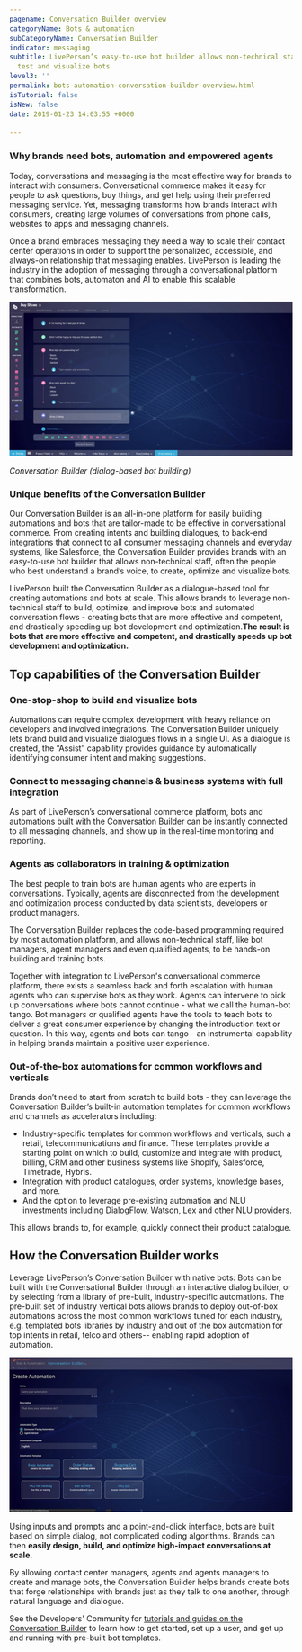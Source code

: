 ```yaml
---
pagename: Conversation Builder overview
categoryName: Bots & automation
subCategoryName: Conversation Builder
indicator: messaging
subtitle: LivePerson’s easy-to-use bot builder allows non-technical staff to build,
  test and visualize bots
level3: ''
permalink: bots-automation-conversation-builder-overview.html
isTutorial: false
isNew: false
date: 2019-01-23 14:03:55 +0000

---
```

### Why brands need bots, automation and empowered agents

Today, conversations and messaging is the most effective way for brands to interact with consumers. Conversational commerce makes it easy for people to ask questions, buy things, and get help using their preferred messaging service. Yet, messaging transforms how brands interact with consumers, creating large volumes of conversations from phone calls, websites to apps and messaging channels.

Once a brand embraces messaging they need a way to scale their contact center operations in order to support the personalized, accessible, and always-on relationship that messaging enables. LivePerson is leading the industry in the adoption of messaging through a conversational platform that combines bots, automaton and AI to enable this scalable transformation.

![](/img/conversation-builder-1b.jpg)

_Conversation Builder (dialog-based bot building)_

### Unique benefits of the Conversation Builder
Our Conversation Builder is an all-in-one platform for easily building automations and bots that are tailor-made to be effective in conversational commerce. From creating intents and building dialogues, to back-end integrations that connect to all consumer messaging channels and everyday systems, like Salesforce, the Conversation Builder provides brands with an easy-to-use bot builder that allows non-technical staff, often the people who best understand a brand’s voice,  to create, optimize and visualize bots.

LivePerson built the Conversation Builder as a dialogue-based tool for creating automations and bots at scale. This allows brands to leverage non-technical staff to build, optimize, and improve bots and automated conversation flows - creating bots that are more effective and competent, and drastically speeding up bot development and optimization.**The result is bots that are more effective and competent, and drastically speeds up bot development and optimization.**

## Top capabilities of the Conversation Builder

### **One-stop-shop to build and visualize bots**

Automations can require complex development with heavy reliance on developers and involved integrations. The Conversation Builder  uniquely lets brand build and visualize dialogues flows in a single UI. As a dialogue is created, the “Assist” capability provides guidance by automatically identifying consumer intent and making suggestions.

### **Connect to messaging channels & business systems with full integration**

As part of LivePerson’s conversational commerce platform, bots and automations built with the Conversation Builder can be instantly connected to all messaging channels, and show up in the real-time monitoring and reporting.

### **Agents as collaborators in training & optimization**

The best people to train bots are human agents who are experts in conversations. Typically, agents are disconnected from the development and optimization process conducted by data scientists, developers or product managers. 

The Conversation Builder replaces the code-based programming required by most automation platform, and allows non-technical staff, like bot managers, agent managers and even qualified agents, to be hands-on building and training bots.

Together with integration to LivePerson's conversational commerce platform, there exists a seamless back and forth escalation with human agents who can supervise bots as they work. Agents can intervene to pick up conversations where bots cannot continue - what we call the human-bot tango. Bot managers or qualified agents have the tools to teach bots to deliver a great consumer experience by changing the introduction text or question. In this way, agents and bots can tango - an instrumental capability in helping brands maintain a positive user experience.

### **Out-of-the-box automations for common workflows and verticals**

Brands don’t need to start from scratch to build bots - they can leverage the Conversation Builder’s built-in automation templates for common workflows and channels as accelerators including:

* Industry-specific templates for common workflows and verticals, such a retail, telecommunications and finance. These templates provide a starting point on which to build, customize and integrate with product, billing, CRM and other business systems like Shopify, Salesforce, Timetrade, Hybris.
* Integration with product catalogues, order systems, knowledge bases, and more.
* And the option to leverage pre-existing automation and NLU investments including DialogFlow, Watson, Lex and other NLU providers.

This allows brands to, for example, quickly connect their product catalogue.

## How the Conversation Builder works

Leverage LivePerson’s Conversation Builder with native bots:
Bots can be built with the Conversational Builder through an interactive dialog builder, or by selecting from a library of pre-built, industry-specific automations. The pre-built set of industry vertical bots allows brands to deploy out-of-box automations across the most common workflows tuned for each industry, e.g. templated bots libraries by industry and out of the box automation for top intents in retail, telco and others-- enabling rapid adoption of automation.

![](/img/conversation-builder-btest.jpg)

Using inputs and prompts and a point-and-click interface, bots are built based on simple dialog, not complicated coding algorithms. Brands can then **easily design, build, and optimize high-impact conversations at scale.**

By allowing contact center managers, agents and agents managers to create and manage bots, the Conversation Builder helps brands create bots that forge relationships with brands just as they talk to one another, through natural language and dialogue.

See the Developers' Community for [tutorials and guides on the Conversation Builder](https://developers.liveperson.com/conversation-builder-platform-overview.html)  to learn how to get started, set up a user, and get up and running with pre-built bot templates.
